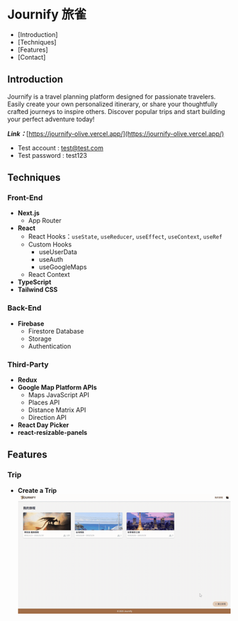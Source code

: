 # Journify 旅雀

- [Introduction]
- [Techniques]
- [Features]
- [Contact]

## Introduction

Journify is a travel planning platform designed for passionate travelers. Easily create your own personalized itinerary, or share your thoughtfully crafted journeys to inspire others. Discover popular trips and start building your perfect adventure today!

**_Link：_**[https://journify-olive.vercel.app/](https://journify-olive.vercel.app/)

- Test account : test@test.com
- Test password : test123

## Techniques

### Front-End

- **Next.js**
  - App Router
- **React**
  - React Hooks：`useState`, `useReducer`, `useEffect`, `useContext`, `useRef`
  - Custom Hooks
    - useUserData
    - useAuth
    - useGoogleMaps
  - React Context
- **TypeScript**
- **Tailwind CSS**

### Back-End

- **Firebase**
  - Firestore Database
  - Storage
  - Authentication

### Third-Party

- **Redux**
- **Google Map Platform APIs**
  - Maps JavaScript API
  - Places API
  - Distance Matrix API
  - Direction API
- **React Day Picker**
- **react-resizable-panels**

## Features

### Trip


- **Create a Trip**
  ![Create a Trip](https://github.com/1Hui57/Journify/blob/develop/public/%E5%BB%BA%E7%AB%8B%E6%97%85%E7%A8%8B.gif)
